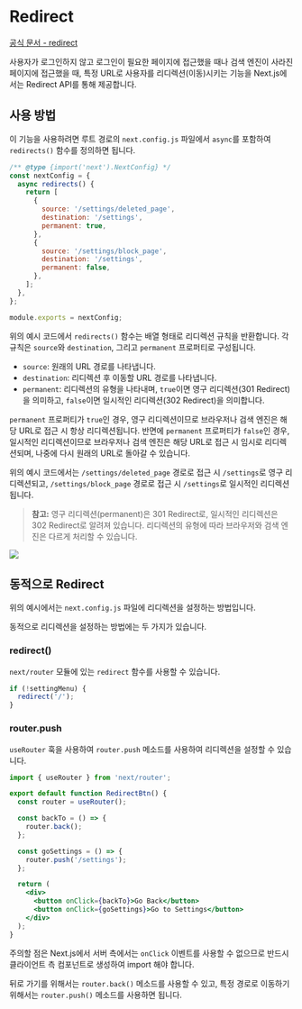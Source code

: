 # Redirect

[공식 문서 - redirect](https://nextjs.org/docs/app/api-reference/next-config-js/redirects)

사용자가 로그인하지 않고 로그인이 필요한 페이지에 접근했을 때나 검색 엔진이 사라진 페이지에 접근했을 때, 특정 URL로 사용자를 리디렉션(이동)시키는 기능을 Next.js에서는 Redirect API를 통해 제공합니다.

## 사용 방법

이 기능을 사용하려면 루트 경로의 `next.config.js` 파일에서 `async`를 포함하여 `redirects()` 함수를 정의하면 됩니다.

```js
/** @type {import('next').NextConfig} */
const nextConfig = {
  async redirects() {
    return [
      {
        source: '/settings/deleted_page',
        destination: '/settings',
        permanent: true,
      },
      {
        source: '/settings/block_page',
        destination: '/settings',
        permanent: false,
      },
    ];
  },
};

module.exports = nextConfig;
```

위의 예시 코드에서 `redirects()` 함수는 배열 형태로 리디렉션 규칙을 반환합니다. 각 규칙은 `source`와 `destination`, 그리고 `permanent` 프로퍼티로 구성됩니다.

- `source`: 원래의 URL 경로를 나타냅니다.
- `destination`: 리디렉션 후 이동할 URL 경로를 나타냅니다.
- `permanent`: 리디렉션의 유형을 나타내며, `true`이면 영구 리디렉션(301 Redirect)을 의미하고, `false`이면 일시적인 리디렉션(302 Redirect)을 의미합니다.

`permanent` 프로퍼티가 `true`인 경우, 영구 리디렉션이므로 브라우저나 검색 엔진은 해당 URL로 접근 시 항상 리디렉션됩니다. 반면에 `permanent` 프로퍼티가 `false`인 경우, 일시적인 리디렉션이므로 브라우저나 검색 엔진은 해당 URL로 접근 시 임시로 리디렉션되며, 나중에 다시 원래의 URL로 돌아갈 수 있습니다.

위의 예시 코드에서는 `/settings/deleted_page` 경로로 접근 시 `/settings`로 영구 리디렉션되고, `/settings/block_page` 경로로 접근 시 `/settings`로 일시적인 리디렉션됩니다.

> **참고:** 영구 리디렉션(permanent)은 301 Redirect로, 일시적인 리디렉션은 302 Redirect로 알려져 있습니다. 리디렉션의 유형에 따라 브라우저와 검색 엔진은 다르게 처리할 수 있습니다.


![](https://i.imgur.com/T29k4qp.gif)


## 동적으로 Redirect

위의 예시에서는 `next.config.js` 파일에 리디렉션을 설정하는 방법입니다. 

동적으로 리디렉션을 설정하는 방법에는 두 가지가 있습니다.

### redirect()

`next/router` 모듈에 있는 `redirect` 함수를 사용할 수 있습니다.

```jsx
if (!settingMenu) {
  redirect('/');
}
```

### router.push

`useRouter` 훅을 사용하여 `router.push` 메소드를 사용하여 리디렉션을 설정할 수 있습니다.

```jsx
import { useRouter } from 'next/router';

export default function RedirectBtn() {
  const router = useRouter();

  const backTo = () => {
    router.back();
  };

  const goSettings = () => {
    router.push('/settings');
  };

  return (
    <div>
      <button onClick={backTo}>Go Back</button>
      <button onClick={goSettings}>Go to Settings</button>
    </div>
  );
}
```

주의할 점은 Next.js에서 서버 측에서는 `onClick` 이벤트를 사용할 수 없으므로 반드시 클라이언트 측 컴포넌트로 생성하여 import 해야 합니다.

뒤로 가기를 위해서는 `router.back()` 메소드를 사용할 수 있고, 특정 경로로 이동하기 위해서는 `router.push()` 메소드를 사용하면 됩니다.